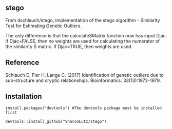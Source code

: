## stego
From  dschlauch/stego, implementation of the stego algorithm - Similarity Test for Estimating Genetic Outliers.


The only difference is that the calculateSMatrix function now has input Djac. If Djac=FALSE, then no 
weights are used for calculating the numerator of the similarity S matrix. If Djac=TRUE, then weights are used.

## Reference
Schlauch D, Fier H, Lange C. (2017) Identification of genetic outliers due to sub-structure and cryptic relationships. Bioinformatics. 33(13):1972-1979.

## Installation
```
install.packages("devtools") #The devtools package must be installed first

devtools::install_github("SharonLutz/stego")
```
